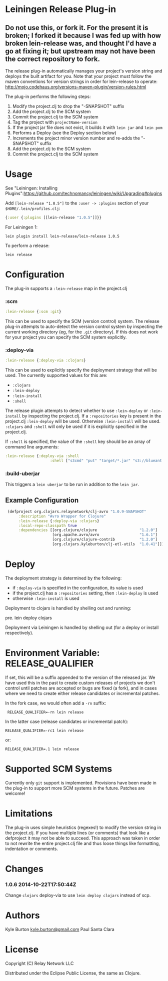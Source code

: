 # Leiningen Release Plug-in

## Do not use this, or fork it. For the present it is broken; I forked it because I was fed up with how broken lein-release was, and thought I'd have a go at fixing it; but upstream may not have been the correct repository to fork.

The release plug-in automatically manages your project's version string and deploys the built artifact for you.  Note that your project must follow the maven conventions for version strings in order for lein-release to operate: http://mojo.codehaus.org/versions-maven-plugin/version-rules.html

The plug-in performs the following steps:

1. Modify the project.clj to drop the "-SNAPSHOT" suffix
2. Add the project.clj to the SCM system
3. Commit the project.clj to the SCM system
4. Tag the project with `projectName-version`
5. If the project jar file does not exist, it builds it with `lein jar` and `lein pom`
6. Performs a Deploy (see the Deploy section below)
7. Increments the project minor version number and re-adds the "-SNAPSHOT" suffix
8. Add the project.clj to the SCM system
9. Commit the project.clj to the SCM system

# Usage

See "Leiningen: Installing Plugins":https://github.com/technomancy/leiningen/wiki/Upgrading#plugins

Add `[lein-release "1.0.5"]` to the `:user -> :plugins` section of your `$HOME/.lein/profiles.clj`:

```clojure
{:user {:plugins [[lein-release "1.0.5"]]}}
```

For Leiningen 1:

    lein plugin install lein-release/lein-release 1.0.5

To perform a release:

    lein release

# Configuration

The plug-in supports a `:lein-release` map in the project.clj

### :scm

```clojure
:lein-release {:scm :git}
```

This can be used to specify the SCM (version control) system.  The release plug-in attempts to auto-detect the version control system by inspecting the current working directory (eg, for the `.git` directory).  If this does not work for your project you can specify the SCM system explicitly.

### :deploy-via

```clojure
:lein-release {:deploy-via :clojars}
```

This can be used to explicitly specify the deployment strategy that will be used.  The currently supported values for this are:

* `:clojars`
* `:lein-deploy`
* `:lein-install`
* `:shell`

The release plugin attempts to detect whether to use `:lein-deploy` or `:lein-install` by inspecting the project.clj.  If a `:repositories` key is present in the project.clj `:lein-deploy` will be used.  Otherwise `:lein-install` will be used.  `:clojars` and `:shell` will only be used if it is explicitly specified in the project.clj.

If `:shell` is specified, the value of the `:shell` key should be an array of command line arguments:

```clojure
:lein-release {:deploy-via :shell
                    :shell ["s3cmd" "put" "target/*.jar" "s3://blueant.com/deploy"]}
```

### :build-uberjar

This triggers a `lein uberjar` to be run in addition to the `lein jar`.


## Example Configuration

```clojure
 (defproject org.clojars.relaynetwork/clj-avro "1.0.9-SNAPSHOT"
      :description "Avro Wrapper for Clojure"
      :lein-release {:deploy-via :clojars}
      :local-repo-classpath true
      :dependencies [[org.clojure/clojure                   "1.2.0"]
                     [org.apache.avro/avro                  "1.6.1"]
                     [org.clojure/clojure-contrib           "1.2.0"]
                     [org.clojars.kyleburton/clj-etl-utils  "1.0.41"]])
```

# Deploy

The deployment strategy is determined by the following:

* if `:deploy-via` is specified in the configuration, its value is used
* if the project.clj has a `:repositories` setting, then `:lein-deploy` is used
* otherwise `:lein-install` is used

Deployment to clojars is handled by shelling out and running:

pre. lein deploy clojars

Deployment via Leiningen is handled by shelling out (for a deploy or install respectively).

# Environment Variable: RELEASE_QUALIFIER

If set, this will be a suffix appended to the version of the released jar.  We have used this in the past to create custom releases of projects we don't control until patches are accepted or bugs are fixed (a fork), and in cases where we need to create either release candidates or incremental patches.

In the fork case, we would often add a `-rn` suffix:

```
 RELEASE_QUALIFIER=-rn lein release
```

In the latter case (release candidates or incremental patch):

```
RELEASE_QUALIFIER=-rc1 lein release
```
or:

```
RELEASE_QUALIFIER=.1 lein release
```

# Supported SCM Systems

Currently only `git` support is implemented.  Provisions have been made in the plug-in to support more SCM systems in the future.  Patches are welcome!

# Limitations

The plug-in uses simple heuristics (regexes!) to modify the version string in the project.clj.  If you have multiple lines (or comments) that look like a defproject it may not be able to succeed.  This approach was taken in order to not rewrite the entire project.clj file and thus loose things like formatting, indentation or comments.

# Changes

### 1.0.6 2014-10-22T17:50:44Z

Change `clojars` deploy-via to use `lein deploy clojars` instead of scp.

# Authors

Kyle Burton <kyle.burton@gmail.com>
Paul Santa Clara

# License

Copyright (C) Relay Network LLC

Distributed under the Eclipse Public License, the same as Clojure.
